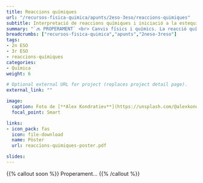 ```yaml
---
title: Reaccions químiques
url: "/recursos-fisica-quimica/apunts/2eso-3eso/reaccions-quimiques"
subtitle: Interpretació de reaccions químiques i iniciació a la estequiometria
summary: "`🔜 PROPERAMENT` <br> Canvis físics i químics. La reacció química. Iniciació a l'estequiometria. Llei de conservació de la massa. Velocitat de reacció. La Química en la societat i el medi ambient."
breadcrumbs: ["recursos-fisica-quimica","apunts","2neso-3reso"]
tags:
- 2n ESO
- 3r ESO
- reaccions-químiques
categories:
- Química
weight: 6

# Optional external URL for project (replaces project detail page).
external_link: ""

image:
  caption: Foto de [**Alex Kondratiev**](https://unsplash.com/@alexkondratiev) en [Unsplash](https://unsplash.com)
  focal_point: Smart

links:
- icon_pack: fas
  icon: file-download
  name: Pòster
  url: reaccions-quimiques-poster.pdf

slides: 
---
```


{{% callout soon %}}
Properament...
{{% /callout %}}	
